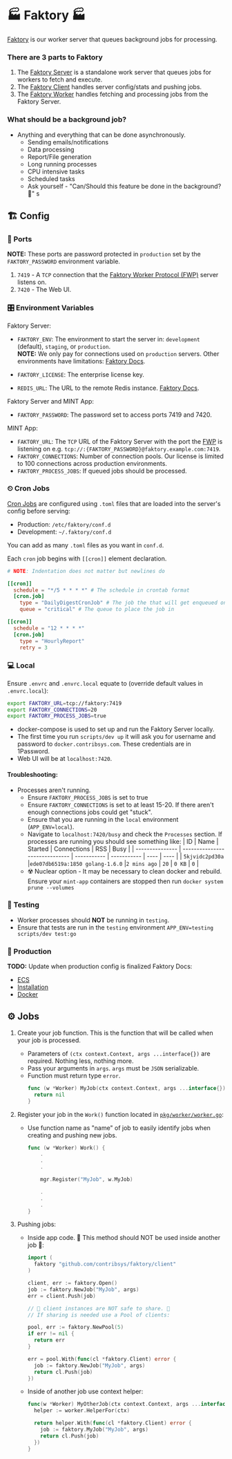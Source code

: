 # 🏭 Faktory 🏭
[Faktory](https://github.com/contribsys/faktory) is our worker server that queues background jobs for processing.

### There are 3 parts to Faktory
1. The [Faktory Server](https://github.com/contribsys/faktory) is a standalone work server that queues jobs for workers to fetch and execute.
3. The [Faktory Client](https://github.com/contribsys/faktory/blob/main/client/client.go) handles server config/stats and pushing jobs.
2. The [Faktory Worker](https://github.com/contribsys/faktory_worker_go) handles fetching and processing jobs from the Faktory Server.

### What should be a background job?
- Anything and everything that can be done asynchronously.
  - Sending emails/notifications
  - Data processing
  - Report/File generation
  - Long running processes
  - CPU intensive tasks
  - Scheduled tasks
  - Ask yourself - "Can/Should this feature be done in the background? 🤔"
s
## 🏗 Config

### 🚢 Ports
**NOTE:** These ports are password protected in `production` set by the `FAKTORY_PASSWORD` environment variable.

1. `7419` - A `TCP` connection that the [Faktory Worker Protocol (FWP)](https://github.com/contribsys/faktory/blob/main/docs/protocol-specification.md) server listens on.
2. `7420` - The Web UI.

### 🎛 Environment Variables
Faktory Server:
- `FAKTORY_ENV`: The environment to start the server in: `development` (default), `staging`, or `production`.\
   **NOTE:** We only pay for connections used on `production` servers. Other environments have limitations: [Faktory Docs](https://github.com/contribsys/faktory/wiki/Administration).

- `FAKTORY_LICENSE`: The enterprise license key.
- `REDIS_URL`: The URL to the remote Redis instance. [Faktory Docs](https://github.com/contribsys/faktory/wiki/Ent-Remote-Redis).

Faktory Server and MINT App:
- `FAKTORY_PASSWORD`: The password set to access ports 7419 and 7420.

MINT App:
- `FAKTORY_URL`: The `TCP` URL of the Faktory Server with the port the [FWP](https://github.com/contribsys/faktory/blob/main/docs/protocol-specification.md) is listening on e.g. `tcp://:{FAKTORY_PASSWORD}@faktory.example.com:7419`.
- `FAKTORY_CONNECTIONS`: Number of connection pools. Our license is limited to 100 connections across production environments.
- `FAKTORY_PROCESS_JOBS`: If queued jobs should be processed.

### ⏲ Cron Jobs
[Cron Jobs](https://github.com/contribsys/faktory/wiki/Ent-Cron) are configured using `.toml` files that are loaded into the server's config before serving:
- Production: `/etc/faktory/conf.d`
- Development: `~/.faktory/conf.d`

You can add as many `.toml` files as you want in `conf.d`.

Each `cron` job begins with `[[cron]]` element declaration.

```toml
# NOTE: Indentation does not matter but newlines do

[[cron]]
  schedule = "*/5 * * * *" # The schedule in crontab format
  [cron.job]
    type = "DailyDigestCronJob" # The job the that will get enqueued on schedule
    queue = "critical" # The queue to place the job in

[[cron]]
  schedule = "12 * * * *"
  [cron.job]
    type = "HourlyReport"
    retry = 3
```

### 💻 Local
Ensure `.envrc` and `.envrc.local` equate to (override default values in `.envrc.local`):
```bash
export FAKTORY_URL=tcp://faktory:7419
export FAKTORY_CONNECTIONS=20
export FAKTORY_PROCESS_JOBS=true
```

- docker-compose is used to set up and run the Faktory Server locally.
- The first time you run `scripts/dev up` it will ask you for username and password to `docker.contribsys.com`. These credentials are in 1Password.
- Web UI will be at `localhost:7420`.

#### Troubleshooting:
- Processes aren't running.
  - Ensure `FAKTORY_PROCESS_JOBS` is set to true
  - Ensure `FAKTORY_CONNECTIONS` is set to at least 15-20. If there aren't enough connections jobs could get "stuck".
  - Ensure that you are running in the `local` environment (`APP_ENV=local`).
  - Navigate to `localhost:7420/busy` and check the `Processes` section. If processes are running you should see something like:
    | ID              | Name                           | Started     | Connections | RSS  | Busy |
    | --------------- | ------------------------------ | ----------- | ----------- | ---- | ---- |
    | `5kjvidc2pd30a` |`ede07db6519a:1850 golang-1.6.0` |`2 mins ago` | `20`        | `0 KB` | `0` |
  - ☢️ Nuclear option - It may be necessary to clean docker and rebuild. Ensure your `mint-app` containers are stopped then run `docker system prune --volumes`


### 🧪 Testing
- Worker processes should **NOT** be running in `testing`.
- Ensure that tests are run in the `testing` environment `APP_ENV=testing scripts/dev test:go`

### 🚀 Production
**TODO:** Update when production config is finalized
Faktory Docs:
- [ECS](https://github.com/contribsys/faktory/wiki/AWS-ECS)
- [Installation](https://github.com/contribsys/faktory/wiki/Ent-Installation)
- [Docker](https://github.com/contribsys/faktory/wiki/Docker)

## ⚙️ Jobs

1. Create your job function. This is the function that will be called when your job is processed.
   - Parameters of `(ctx context.Context, args ...interface{})` are required. Nothing less, nothing more.
   - Pass your arguments in `args`. `args` must be `JSON` serializable.
   - Function must return type `error`.
      ```go
      func (w *Worker) MyJob(ctx context.Context, args ...interface{}) error {
        return nil
      }
      ```
2. Register your job in the `Work()` function located in [`pkg/worker/worker.go`](../pkg/worker/worker.go#L48):
   - Use function name as "name" of job to easily identify jobs when creating and pushing new jobs.
      ```go
      func (w *Worker) Work() {
          .
          .
          .

          mgr.Register("MyJob", w.MyJob)

          .
          .
          .
      }
      ```

3. Pushing jobs:
   - Inside app code. 🚨 This method should NOT be used inside another job 🚨:
      ```go
      import (
        faktory "github.com/contribsys/faktory/client"
      )

      client, err := faktory.Open()
      job := faktory.NewJob("MyJob", args)
      err = client.Push(job)

      // 🚨 client instances are NOT safe to share. 🚨
      // If sharing is needed use a Pool of clients:

      pool, err := faktory.NewPool(5)
      if err != nil {
        return err
      }

      err = pool.With(func(cl *faktory.Client) error {
        job := faktory.NewJob("MyJob", args)
        return cl.Push(job)
      })
      ```
   - Inside of another job use context helper:
      ```go
      func(w *Worker) MyOtherJob(ctx context.Context, args ...interface{}) error {
        helper := worker.HelperFor(ctx)

        return helper.With(func(cl *faktory.Client) error {
          job := faktory.MyJob("MyJob", args)
          return cl.Push(job)
        })
      }
      ```
